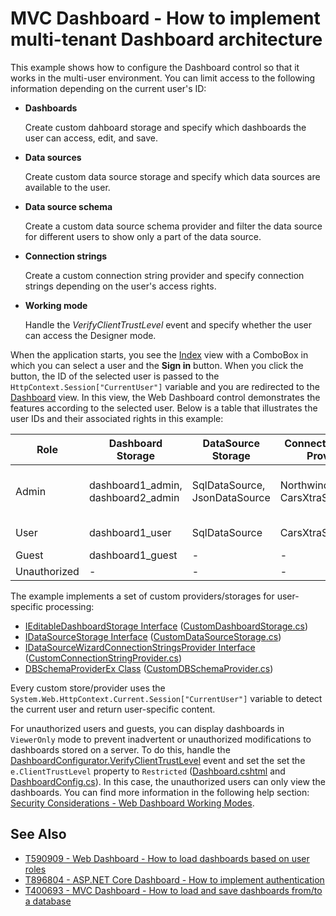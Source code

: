 # MVC Dashboard - How to implement multi-tenant Dashboard architecture

This example shows how to configure the Dashboard control so that it works in the multi-user environment. You can limit access to the following information depending on the current user's ID:

- **Dashboards**

	Create custom dahboard storage and specify which dashboards the user can access, edit, and save.
- **Data sources** 

	Create custom data source storage and specify which data sources are available to the user.
- **Data source schema** 

	Create a custom data source schema provider and filter the data source for different users to show only a part of the data source.
- **Connection strings** 

	Create a custom connection string provider and specify connection strings depending on the user's access rights.
- **Working mode** 

	Handle the _VerifyClientTrustLevel_ event and specify whether the user can access the Designer mode.

When the application starts, you see the [Index](./CS/MVCDashboard/Views/Home/Index.cshtml) view with a ComboBox in which you can select a user and the **Sign in** button. When you click the button, the ID of the selected user is passed to the `HttpContext.Session["CurrentUser"]` variable and you are redirected to the [Dashboard](./CS/MVCDashboard/Views/Home/Dashboard.cshtml) view. In this view, the Web Dashboard control demonstrates the features according to the selected user. Below is a table that illustrates the user IDs and their associated rights in this example:

| Role  | Dashboard Storage | DataSource Storage | ConnectionString Provider | DBSchema Provider | Working Mode | Create/Edit |
| --- | --- | --- | --- | --- | --- | --- |
| Admin | dashboard1_admin, dashboard2_admin | SqlDataSource, JsonDataSource | Northwind, CarsXtraScheduling | All (Categories, Products, Cars,...) | Designer, Viewer | Yes |
| User | dashboard1_user | SqlDataSource | CarsXtraScheduling | Cars | Designer, Viewer | No |
| Guest | dashboard1_guest | - | - | - | ViewerOnly | - |
| Unauthorized | - | - | - | - | ViewerOnly | - |

The example implements a set of custom providers/storages for user-specific processing:

- [IEditableDashboardStorage Interface](https://docs.devexpress.com/Dashboard/DevExpress.DashboardWeb.IEditableDashboardStorage) ([CustomDashboardStorage.cs](./CS/MVCDashboard/Code/CustomDashboardStorage.cs))
- [IDataSourceStorage Interface](https://docs.devexpress.com/Dashboard/DevExpress.DashboardWeb.IDataSourceStorage) ([CustomDataSourceStorage.cs](./CS/MVCDashboard/Code/CustomDataSourceStorage.cs))
- [IDataSourceWizardConnectionStringsProvider Interface](https://docs.devexpress.com/CoreLibraries/DevExpress.DataAccess.Web.IDataSourceWizardConnectionStringsProvider) ([CustomConnectionStringProvider.cs](./CS/MVCDashboard/Code/CustomConnectionStringProvider.cs))
- [DBSchemaProviderEx Class](https://docs.devexpress.com/CoreLibraries/DevExpress.DataAccess.Sql.DBSchemaProviderEx) ([CustomDBSchemaProvider.cs](./CS/MVCDashboard/Code/CustomDBSchemaProvider.cs))

Every custom store/provider uses the `System.Web.HttpContext.Current.Session["CurrentUser"]` variable to detect the current user and return user-specific content.

For unauthorized users and guests, you can display dashboards in `ViewerOnly` mode to prevent inadvertent or unauthorized modifications to dashboards stored on a server. To do this, handle the [DashboardConfigurator.VerifyClientTrustLevel](https://docs.devexpress.com/Dashboard/DevExpress.DashboardWeb.DashboardConfigurator.VerifyClientTrustLevel) event and set the set the `e.ClientTrustLevel` property to `Restricted` ([Dashboard.cshtml](./CS/MVCDashboard/Views/Home/Dashboard.cshtml) and [DashboardConfig.cs](./CS/MVCDashboard/App_Start/DashboardConfig.cs)). In this case, the unauthorized users can only view the dashboards. You can find more information in the following help section: [Security Considerations - Web Dashboard Working Modes](https://docs.devexpress.com/Dashboard/118651/web-dashboard/general-information/security-considerations#web-dashboard-working-modes).

## See Also

- [T590909 - Web Dashboard - How to load dashboards based on user roles](https://supportcenter.devexpress.com/ticket/details/t590909/web-dashboard-how-to-load-dashboards-based-on-user-roles)
- [T896804 - ASP.NET Core Dashboard - How to implement authentication](https://supportcenter.devexpress.com/ticket/details/t896804/asp-net-core-dashboard-how-to-implement-authentication)
- [T400693 - MVC Dashboard - How to load and save dashboards from/to a database](https://supportcenter.devexpress.com/ticket/details/t400693/mvc-dashboard-how-to-load-and-save-dashboards-from-to-a-database)
